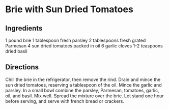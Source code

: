 # Brie with Sun Dried Tomatoes

## Ingredients
1 pound brie
1 tablespoon fresh parsley
2 tablespoons fresh grated Parmesan
4 sun dried tomatoes packed in oil
6 garlic cloves
1-2 teaspoons dried basil

## Directions
Chill the brie in the refrigerator, then remove the rind. Drain and mince the sun dried tomatoes, reserving a tablespoon of the oil.  Mince the garlic and parsley. In a small bowl combine the parsley, Parmesan, tomatoes, garlic, oil, and basil. Mix well.  Spread the mixture over the brie. Let stand one hour before serving, and serve with french bread or crackers.
